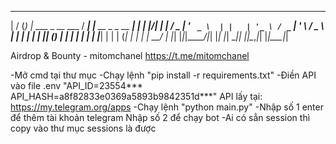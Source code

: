  __  __ _ _                     ____ _                      _ 
|  \/  (_) |_ ___  _ __ ___    / ___| |__   __ _ _ __   ___| |
| |\/| | | __/ _ \| '_ ` _ \  | |   | '_ \ / _` | '_ \ / _ \ |
| |  | | | || (_) | | | | | | | |___| | | | (_| | | | |  __/ |
|_|  |_|_|\__\___/|_| |_| |_|  \____|_| |_|\__,_|_| |_|\___|_|

Airdrop & Bounty - mitomchanel
https://t.me/mitomchanel

-Mở cmd tại thư mục
-Chạy lệnh "pip install -r requirements.txt"
-Điền API vào file .env
"API_ID=23554***
API_HASH=a8f82833e0369a5893b9842351d***"
API lấy tại: https://my.telegram.org/apps
-Chạy lệnh "python main.py"
-Nhập số 1 enter để thêm tài khoản telegram
Nhập số 2 để chạy bot
-Ai có sẳn session thì copy vào thư mục sessions là được